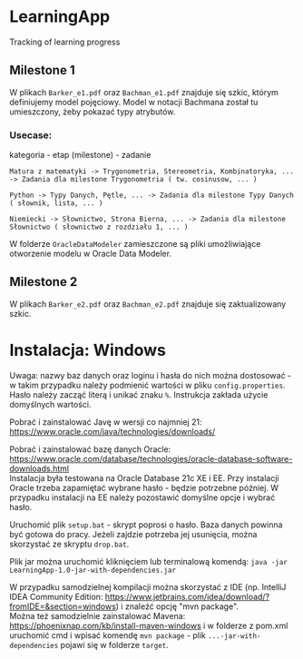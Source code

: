# LearningApp
Tracking of learning progress

## Milestone 1

W plikach `Barker_e1.pdf` oraz `Bachman_e1.pdf` znajduje się szkic, którym definiujemy model pojęciowy. Model w notacji Bachmana został tu umieszczony, żeby pokazać typy atrybutów.

### Usecase:

kategoria - etap (milestone) - zadanie

    Matura z matematyki -> Trygonometria, Stereometria, Kombinatoryka, ... -> Zadania dla milestone Trygonometria ( tw. cosinusow, ... )

    Python -> Typy Danych, Pętle, ... -> Zadania dla milestone Typy Danych ( słownik, lista, ... )

    Niemiecki -> Słownictwo, Strona Bierna, ... -> Zadania dla milestone Słownictwo ( słownictwo z rozdziału 1, ... )

W folderze `OracleDataModeler` zamieszczone są pliki umożliwiające otworzenie modelu w Oracle Data Modeler.

## Milestone 2

W plikach `Barker_e2.pdf` oraz `Bachman_e2.pdf` znajduje się zaktualizowany szkic.

# Instalacja: Windows

Uwaga: nazwy baz danych oraz loginu i hasła do nich można dostosować - w takim przypadku należy podmienić wartości w pliku `config.properties`. Hasło należy zacząć literą i unikać znaku `%`. Instrukcja zakłada użycie domyślnych wartości.

Pobrać i zainstalować Javę w wersji co najmniej 21: https://www.oracle.com/java/technologies/downloads/

Pobrać i zainstalować bazę danych Oracle: https://www.oracle.com/database/technologies/oracle-database-software-downloads.html <br>
Instalacja była testowana na Oracle Database 21c XE i EE. Przy instalacji Oracle trzeba zapamiętać wybrane hasło - będzie potrzebne później.
W przypadku instalacji na EE należy pozostawić domyślne opcje i wybrać hasło.

Uruchomić plik `setup.bat` - skrypt poprosi o hasło. Baza danych powinna być gotowa do pracy. Jeżeli zajdzie potrzeba jej usunięcia, można skorzystać ze skryptu `drop.bat`.

Plik jar można uruchomić kliknięciem lub terminalową komendą: `java -jar LearningApp-1.0-jar-with-dependencies.jar`

W przypadku samodzielnej kompilacji można skorzystać z IDE (np. IntelliJ IDEA Community Edition: https://www.jetbrains.com/idea/download/?fromIDE=&section=windows) i znaleźć opcję "mvn package". <br>
Można też samodzielnie zainstalować Mavena: https://phoenixnap.com/kb/install-maven-windows i w folderze z pom.xml uruchomić cmd i wpisać komendę `mvn package` - plik `...-jar-with-dependencies` pojawi się w folderze `target`.
